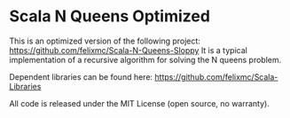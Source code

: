 Scala N Queens Optimized
========================
This is an optimized version of the following project: https://github.com/felixmc/Scala-N-Queens-Sloppy
It is a typical implementation of a recursive algorithm for solving the N queens problem.  

Dependent libraries can be found here: https://github.com/felixmc/Scala-Libraries

All code is released under the MIT License (open source, no warranty).